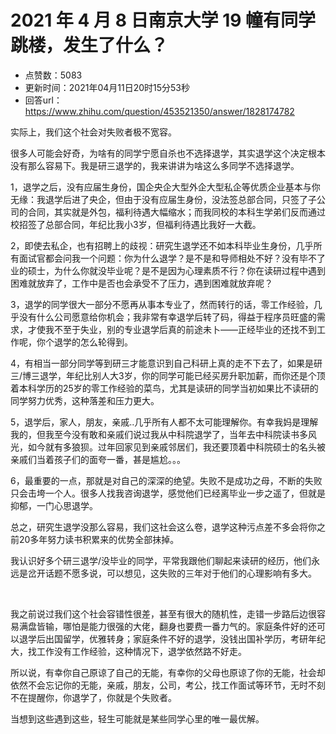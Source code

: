 # 2021 年 4 月 8 日南京大学 19 幢有同学跳楼，发生了什么？
- 点赞数：5083
- 更新时间：2021年04月11日20时15分53秒
- 回答url：https://www.zhihu.com/question/453521350/answer/1828174782
<body>
 <p data-pid="9g_9tDwL">实际上，我们这个社会对失败者极不宽容。</p>
 <p data-pid="1Uwu2eCd">很多人可能会好奇，为啥有的同学宁愿自杀也不选择退学，其实退学这个决定根本没有那么容易下。我是研三退学的，我来讲讲为啥这么多同学不选择退学。</p>
 <p data-pid="clrV2DIs">1，退学之后，没有应届生身份，国企央企大型外企大型私企等优质企业基本与你无缘：我退学后进了央企，但由于没有应届生身份，没法签总部合同，只签了子公司的合同，其实就是外包，福利待遇大幅缩水；而我同校的本科生学弟们反而通过校招签了总部合同，年纪比我小3岁，但福利待遇比我好一大截。</p>
 <p data-pid="Ix51r_7c">2，即使去私企，也有招聘上的歧视：研究生退学还不如本科毕业生身份，几乎所有面试官都会问我一个问题：你为什么退学？是不是和导师相处不好？没有毕不了业的硕士，为什么你就没毕业呢？是不是因为心理素质不行？你在读研过程中遇到困难就放弃了，工作中是否也会承受不了压力，遇到困难就放弃呢？</p>
 <p data-pid="kk4EKzoy">3，退学的同学很大一部分不愿再从事本专业了，然而转行的话，零工作经验，几乎没有什么公司愿意给你机会；我非常有幸退学后转了码，得益于程序员旺盛的需求，才使我不至于失业，别的专业退学后真的前途未卜——正经毕业的还找不到工作呢，你个退学的怎么轮得到。</p>
 <p data-pid="zGoINqcI">4，有相当一部分同学等到研三才能意识到自己科研上真的走不下去了，如果是研三/博三退学，年纪比别人大3岁，你的同学可能已经买房升职加薪，而你还是个顶着本科学历的25岁的零工作经验的菜鸟，尤其是读研的同学当初如果比不读研的同学努力优秀，这种落差和压力更大。</p>
 <p data-pid="ajRGgL13">5，退学后，家人，朋友，亲戚..几乎所有人都不太可能理解你。有幸我妈是理解我的，但我至今没有敢和亲戚们说过我从中科院退学了，当年去中科院读书多风光，如今就有多狼狈。过年回家见到亲戚邻居们，我还要顶着中科院硕士的名头被亲戚们当着孩子们的面夸一番，甚是尴尬。。。</p>
 <p data-pid="7AQ9t6iY">6，最重要的一点，那就是对自己的深深的绝望。失败不是成功之母，不断的失败只会击垮一个人。很多人找我咨询退学，感觉他们已经离毕业一步之遥了，但就是抑郁，一门心思退学。</p>
 <p data-pid="GQjtjUjB">总之，研究生退学没那么容易，我们这社会这么卷，退学这种污点差不多会将你之前20多年努力读书积累来的优势全部抹掉。</p>
 <p data-pid="paUOLYEY">我认识好多个研三退学/没毕业的同学，平常我跟他们聊起来读研的经历，他们永远是岔开话题不愿多说，可以想见，这失败的三年对于他们的心理影响有多大。</p>
 <p class="ztext-empty-paragraph"><br></p>
 <p data-pid="fKGdWEsD">我之前说过我们这个社会容错性很差，甚至有很大的随机性，走错一步路后边很容易满盘皆输，哪怕是能力很强的大佬，翻身也要费一番力气的。家庭条件好的还可以退学后出国留学，优雅转身；家庭条件不好的退学，没钱出国补学历，考研年纪大，找工作没有工作经验，这种情况下，退学依然路不好走。</p>
 <p data-pid="4gnNPy9S">所以说，有幸你自己原谅了自己的无能，有幸你的父母也原谅了你的无能，社会却依然不会忘记你的无能，亲戚，朋友，公司，考公，找工作面试等环节，无时不刻不在提醒你，你退学了，你就是个失败者。</p>
 <p data-pid="oXARl9uY">当想到这些遇到这些，轻生可能就是某些同学心里的唯一最优解。</p>
</body>